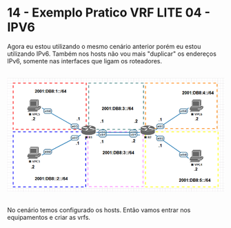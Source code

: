 # 14 - Exemplo Pratico VRF LITE 04 - IPV6

Agora eu estou utilizando o mesmo cenário anterior porém eu estou utilizando IPv6. Também nos hosts não vou mais "duplicar" os endereços IPv6, somente nas interfaces que ligam os roteadores. <br></br>  

![CENÁRIO](Imagens/01.png) <br></br>

No cenário temos configurado os hosts. Então vamos entrar nos equipamentos e criar as vrfs. <br></br>